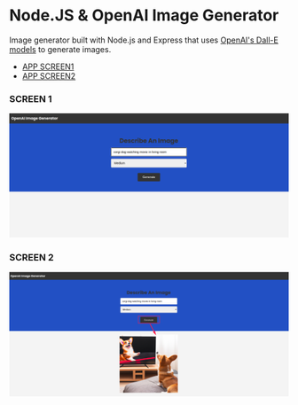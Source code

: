 # Node.JS & OpenAI Image Generator

Image generator built with Node.js and Express that uses [OpenAI's Dall-E models](https://beta.openai.com/docs/guides/images) to generate images.



- [APP SCREEN1](screenshots/result1.png)
- [APP SCREEN2](screenshots/result2.png)

### SCREEN 1
![Image Result1](screenshots/result1.png)

### SCREEN 2
![Image Result2](screenshots/result2.png)
